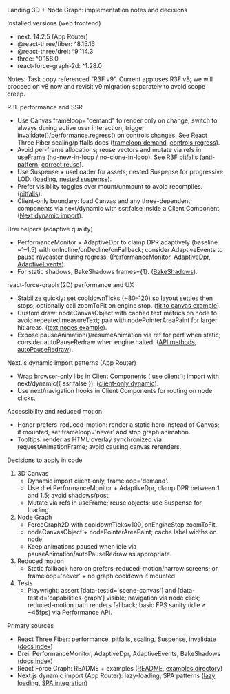 Landing 3D + Node Graph: implementation notes and decisions

Installed versions (web frontend)
- next: 14.2.5 (App Router)
- @react-three/fiber: ^8.15.16
- @react-three/drei: ^9.114.3
- three: ^0.158.0
- react-force-graph-2d: ^1.28.0

Notes: Task copy referenced “R3F v9”. Current app uses R3F v8; we will proceed on v8 now and revisit v9 migration separately to avoid scope creep.

R3F performance and SSR
- Use Canvas frameloop="demand" to render only on change; switch to always during active user interaction; trigger invalidate()/performance.regress() on controls changes. See React Three Fiber scaling/pitfalls docs ([frameloop demand](https://github.com/pmndrs/react-three-fiber/blob/master/docs/advanced/scaling-performance.mdx), [controls regress](https://github.com/pmndrs/react-three-fiber/blob/master/docs/advanced/scaling-performance.mdx#_snippet_16)).
- Avoid per-frame allocations; reuse vectors and mutate via refs in useFrame (no-new-in-loop / no-clone-in-loop). See R3F pitfalls ([anti-pattern](https://github.com/pmndrs/react-three-fiber/blob/master/packages/eslint-plugin/docs/rules/no-new-in-loop.md), [correct reuse](https://github.com/pmndrs/react-three-fiber/blob/master/packages/eslint-plugin/docs/rules/no-clone-in-loop.md)).
- Use Suspense + useLoader for assets; nested Suspense for progressive LOD. ([loading](https://github.com/pmndrs/react-three-fiber/blob/master/docs/tutorials/loading-models.mdx), [nested suspense](https://github.com/pmndrs/react-three-fiber/blob/master/docs/advanced/scaling-performance.mdx#_snippet_9)).
- Prefer visibility toggles over mount/unmount to avoid recompiles. ([pitfalls](https://github.com/pmndrs/react-three-fiber/blob/master/docs/advanced/pitfalls.mdx#_snippet_8)).
- Client-only boundary: load Canvas and any three-dependent components via next/dynamic with ssr:false inside a Client Component. ([Next dynamic import](https://github.com/vercel/next.js/blob/canary/docs/01-app/02-guides/lazy-loading.mdx#_snippet_6)).

Drei helpers (adaptive quality)
- PerformanceMonitor + AdaptiveDpr to clamp DPR adaptively (baseline ~1–1.5) with onIncline/onDecline/onFallback; consider AdaptiveEvents to pause raycaster during regress. ([PerformanceMonitor](https://github.com/pmndrs/drei/blob/master/docs/performances/performance-monitor.mdx), [AdaptiveDpr](https://github.com/pmndrs/drei/blob/master/docs/performances/adaptive-dpr.mdx), [AdaptiveEvents](https://github.com/pmndrs/drei/blob/master/docs/performances/adaptive-events.mdx)).
- For static shadows, BakeShadows frames={1}. ([BakeShadows](https://github.com/pmndrs/drei/blob/master/docs/performances/bake-shadows.mdx)).

react-force-graph (2D) performance and UX
- Stabilize quickly: set cooldownTicks (~80–120) so layout settles then stops; optionally call zoomToFit on engine stop. ([fit to canvas example](https://github.com/vasturiano/react-force-graph/blob/master/example/fit-to-canvas/index.html#L1)).
- Custom draw: nodeCanvasObject with cached text metrics on node to avoid repeated measureText; pair with nodePointerAreaPaint for larger hit areas. ([text nodes example](https://github.com/vasturiano/react-force-graph/blob/master/example/text-nodes/index-2d.html#L1)).
- Expose pauseAnimation()/resumeAnimation via ref for perf when static; consider autoPauseRedraw when engine halted. ([API methods](https://github.com/vasturiano/react-force-graph/blob/master/README.md#_snippet_9), [autoPauseRedraw](https://github.com/vasturiano/react-force-graph/blob/master/README.md#_snippet_8)).

Next.js dynamic import patterns (App Router)
- Wrap browser-only libs in Client Components ('use client'); import with next/dynamic({ ssr:false }). ([client-only dynamic](https://github.com/vercel/next.js/blob/canary/docs/01-app/02-guides/single-page-applications.mdx#_snippet_5)).
- Use next/navigation hooks in Client Components for routing on node clicks.

Accessibility and reduced motion
- Honor prefers-reduced-motion: render a static hero instead of Canvas; if mounted, set frameloop='never' and stop graph animation.
- Tooltips: render as HTML overlay synchronized via requestAnimationFrame; avoid causing canvas rerenders.

Decisions to apply in code
1) 3D Canvas
   - Dynamic import client-only, frameloop='demand'.
   - Use drei PerformanceMonitor + AdaptiveDpr, clamp DPR between 1 and 1.5; avoid shadows/post.
   - Mutate via refs in useFrame; reuse objects; use Suspense for loading.
2) Node Graph
   - ForceGraph2D with cooldownTicks≈100, onEngineStop zoomToFit.
   - nodeCanvasObject + nodePointerAreaPaint; cache label widths on node.
   - Keep animations paused when idle via pauseAnimation/autoPauseRedraw as appropriate.
3) Reduced motion
   - Static fallback hero on prefers-reduced-motion/narrow screens; or frameloop='never' + no graph cooldown if mounted.
4) Tests
   - Playwright: assert [data-testid='scene-canvas'] and [data-testid='capabilities-graph'] visible; navigation via node click; reduced-motion path renders fallback; basic FPS sanity (idle ≥ ~45fps) via Performance API.

Primary sources
- React Three Fiber: performance, pitfalls, scaling, Suspense, invalidate ([docs index](https://github.com/pmndrs/react-three-fiber/tree/master/docs))
- Drei: PerformanceMonitor, AdaptiveDpr, AdaptiveEvents, BakeShadows ([docs index](https://github.com/pmndrs/drei/tree/master/docs))
- React Force Graph: README + examples ([README](https://github.com/vasturiano/react-force-graph), [examples directory](https://github.com/vasturiano/react-force-graph/tree/master/example))
- Next.js dynamic import (App Router): lazy-loading, SPA patterns ([lazy loading](https://github.com/vercel/next.js/blob/canary/docs/01-app/02-guides/lazy-loading.mdx), [SPA integration](https://github.com/vercel/next.js/blob/canary/docs/01-app/02-guides/single-page-applications.mdx))


